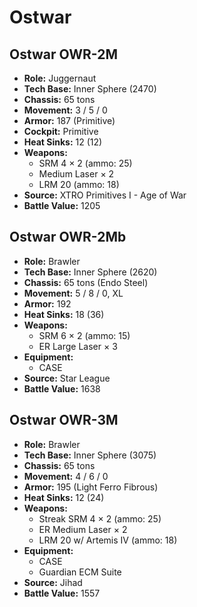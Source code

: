 # Ostwar
## Ostwar OWR-2M
- **Role:** Juggernaut
- **Tech Base:** Inner Sphere (2470)
- **Chassis:** 65 tons
- **Movement:** 3 / 5 / 0
- **Armor:** 187 (Primitive)
- **Cockpit:** Primitive
- **Heat Sinks:** 12 (12)
- **Weapons:**
  - SRM 4 × 2 (ammo: 25)
  - Medium Laser × 2
  - LRM 20 (ammo: 18)
- **Source:** XTRO Primitives I - Age of War
- **Battle Value:** 1205

## Ostwar OWR-2Mb
- **Role:** Brawler
- **Tech Base:** Inner Sphere (2620)
- **Chassis:** 65 tons (Endo Steel)
- **Movement:** 5 / 8 / 0, XL
- **Armor:** 192
- **Heat Sinks:** 18 (36)
- **Weapons:**
  - SRM 6 × 2 (ammo: 15)
  - ER Large Laser × 3
- **Equipment:**
  - CASE
- **Source:** Star League
- **Battle Value:** 1638

## Ostwar OWR-3M
- **Role:** Brawler
- **Tech Base:** Inner Sphere (3075)
- **Chassis:** 65 tons
- **Movement:** 4 / 6 / 0
- **Armor:** 195 (Light Ferro Fibrous)
- **Heat Sinks:** 12 (24)
- **Weapons:**
  - Streak SRM 4 × 2 (ammo: 25)
  - ER Medium Laser × 2
  - LRM 20 w/ Artemis IV (ammo: 18)
- **Equipment:**
  - CASE
  - Guardian ECM Suite
- **Source:** Jihad
- **Battle Value:** 1557

